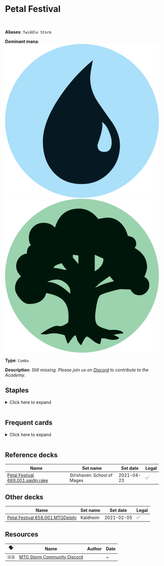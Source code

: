 <!-- This page is automatically generated by Myr: do not update it manually. -->
<!-- Changes directly applied here will be lost. -->
<!-- If you plan to update this page, please update the template at https://github.com/Pauperformance/pauperformance-bot -->
<!-- Templates can be found under pauperformance-bot/resources/templates/ -->
# Petal Festival
<br/>

**Aliases**: `Twiddle Storm`


**Dominant mana**: <img src="../resources/images/mana/U.png" class="dominant-mana-icon"/> <img src="../resources/images/mana/G.png" class="dominant-mana-icon"/>

**Type**: `Combo`

**Description**: _Still missing. Please join us on [Discord](https://discord.gg/fYQbpjjkQ3) to contribute to the Academy._


## **Staples**

<details>
  <summary>Click here to expand</summary>
<a href="https://scryfall.com/card/c18/139/dawns-reflection"><img src="https://cards.scryfall.io/normal/front/1/3/1366d406-4539-408f-93c1-f940327c1ba2.jpg" class="archetype-card rounded-image"/></a>
<a href="https://scryfall.com/card/jou/130/market-festival"><img src="https://cards.scryfall.io/normal/front/c/3/c3a70329-ecae-4647-b912-75d936a6c8c5.jpg" class="archetype-card rounded-image"/></a>
<a href="https://scryfall.com/card/chk/80/psychic-puppetry"><img src="https://cards.scryfall.io/normal/front/9/e/9e341d6b-f4b0-4347-8055-f5fab756334c.jpg" class="archetype-card rounded-image"/></a>
</details><br/>



## **Frequent cards**

<details>
  <summary>Click here to expand</summary>
<a href="https://scryfall.com/card/mkc/96/brainstorm"><img src="https://cards.scryfall.io/normal/front/8/4/84479779-d570-4eee-9982-f6e918b4d75b.jpg" class="archetype-card rounded-image"/></a>
<a href="https://scryfall.com/card/otc/94/deep-analysis"><img src="https://cards.scryfall.io/normal/front/6/b/6bb58d70-8944-4507-aeca-6b3d5f792a91.jpg" class="archetype-card rounded-image"/></a>
<a href="https://scryfall.com/card/mrd/34/dreams-grip"><img src="https://cards.scryfall.io/normal/front/7/f/7ffaa6a2-7c86-45b4-8892-b837e05f11a6.jpg" class="archetype-card rounded-image"/></a>
<a href="https://scryfall.com/card/one/92/duress"><img src="https://cards.scryfall.io/normal/front/3/5/3557e601-9b71-4ce9-9047-1a8baa72e574.jpg" class="archetype-card rounded-image"/></a>
<a href="https://scryfall.com/card/mma/147/hana-kami"><img src="https://cards.scryfall.io/normal/front/5/a/5afa824d-ad9b-44c1-9509-f9ecd34bde08.jpg" class="archetype-card rounded-image"/></a>
<a href="https://scryfall.com/card/sok/40/ideas-unbound"><img src="https://cards.scryfall.io/normal/front/1/b/1b0fe46d-08d6-48c3-be0d-650d8d3d66af.jpg" class="archetype-card rounded-image"/></a>
<a href="https://scryfall.com/card/jmp/244/innocent-blood"><img src="https://cards.scryfall.io/normal/front/2/9/29184c64-03f3-4a50-ac18-e34b6c89635e.jpg" class="archetype-card rounded-image"/></a>
<a href="https://scryfall.com/card/dmr/168/krosan-restorer"><img src="https://cards.scryfall.io/normal/front/1/2/12508498-ecb7-4df9-b83f-87ef3bc2f4e2.jpg" class="archetype-card rounded-image"/></a>
<a href="https://scryfall.com/card/rvr/50/muddle-the-mixture"><img src="https://cards.scryfall.io/normal/front/e/6/e69d760c-48fb-4e7f-8611-547b0c22928c.jpg" class="archetype-card rounded-image"/></a>
<a href="https://scryfall.com/card/jud/125/nantuko-tracer"><img src="https://cards.scryfall.io/normal/front/1/6/16b93c93-5944-4289-bc5a-30b6e73b0dfd.jpg" class="archetype-card rounded-image"/></a>
<a href="https://scryfall.com/card/dds/5/peer-through-depths"><img src="https://cards.scryfall.io/normal/front/d/f/df0994df-730c-4947-8248-0aaf97998fa1.jpg" class="archetype-card rounded-image"/></a>
<a href="https://scryfall.com/card/mma/60/petals-of-insight"><img src="https://cards.scryfall.io/normal/front/1/3/134c8764-028e-4f7f-988d-ffd4d3827eb6.jpg" class="archetype-card rounded-image"/></a>
<a href="https://scryfall.com/card/soi/78/pieces-of-the-puzzle"><img src="https://cards.scryfall.io/normal/front/6/9/69204c83-2e43-4ca1-a4cd-d75399a7d6dd.jpg" class="archetype-card rounded-image"/></a>
<a href="https://scryfall.com/card/otc/105/ponder"><img src="https://cards.scryfall.io/normal/front/5/a/5af43ceb-56d2-47d4-ab43-853338ab293c.jpg" class="archetype-card rounded-image"/></a>
<a href="https://scryfall.com/card/chk/140/rend-flesh"><img src="https://cards.scryfall.io/normal/front/9/2/92b300a3-e6a8-4ca9-bb26-03f57b5ff6ec.jpg" class="archetype-card rounded-image"/></a>
<a href="https://scryfall.com/card/dmr/66/snap"><img src="https://cards.scryfall.io/normal/front/f/1/f13406c6-f208-402a-94d3-a94a24f03563.jpg" class="archetype-card rounded-image"/></a>
<a href="https://scryfall.com/card/khm/278/snow-covered-island"><img src="https://c1.scryfall.com/file/scryfall-cards/normal/front/3/b/3bfa5ebc-5623-4eec-89ea-dc187489ee4a.jpg" class="archetype-card rounded-image"/></a>
<a href="https://scryfall.com/card/chk/144/soulless-revival"><img src="https://cards.scryfall.io/normal/front/6/b/6b36712c-1ccb-4efe-8db8-823b9b80a99f.jpg" class="archetype-card rounded-image"/></a>
<a href="https://scryfall.com/card/mh1/71/stream-of-thought"><img src="https://cards.scryfall.io/normal/front/8/b/8b75bef5-a039-4edf-8e43-56b8d089605e.jpg" class="archetype-card rounded-image"/></a>
<a href="https://scryfall.com/card/apc/125/temporal-spring"><img src="https://cards.scryfall.io/normal/front/b/5/b584dfd1-a56c-406e-8504-47ea136dc102.jpg" class="archetype-card rounded-image"/></a>
<a href="https://scryfall.com/card/con/56/wretched-banquet"><img src="https://cards.scryfall.io/normal/front/3/b/3bdaf55b-2de3-4c8a-90ae-9c88c9d00fd7.jpg" class="archetype-card rounded-image"/></a>
</details><br/>



## **Reference decks**

| Name | Set name | Set date | Legal |
| -----| -------- | -------- | ----- |
| [Petal Festival 669.001.saidin.rake](https://www.mtggoldfish.com/deck/4351110) | Strixhaven: School of Mages | 2021-04-23 | ✅ |




## **Other decks**

| Name | Set name | Set date | Legal |
| -----| -------- | -------- | ----- |
| [Petal Festival 658.001.MTGDelphi](https://www.mtggoldfish.com/deck/4351106) | Kaldheim | 2021-02-05 | ✅ |






## **Resources**

| 🗣️ | Name | Author | Date |
| -- | ---- | ------ | ---- |
| 🇬🇧 | <a target="_blank" href="https://discord.com/invite/stormcommunity">MTG Storm Community Discord</a> | <i class="fa-brands fa-discord"></i> | ~            |

